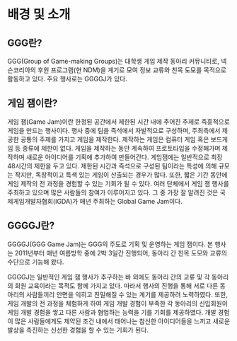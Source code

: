 # 배경 및 소개

## GGG란?

GGG(Group of Game-making Groups)는 대학생 게임 제작 동아리 커뮤니티로, 넥슨코리아의 후원 프로그램(현 NDM)을 계기로 모여 정보 교류와 친목 도모를 목적으로 활동하고 있다. 주요 행사로는 GGGGJ가 있다.

## 게임 잼이란?

게임 잼(Game Jam)이란 한정된 공간에서 제한된 시간 내에 주어진 주제로 즉흥적으로 게임을 만드는 행사이다.
행사 중에 팀을 즉석에서 자발적으로 구성하며, 주최측에서 제공한 공통의 주제를 가지고 게임을 제작한다. 제작하는 게임은 컴퓨터 게임 혹은 보드게임 등 종류에 제한이 없다. 게임을 제작하는 동안 계속하여 프로토타입을 수정해가며 제작하며 새로운 아이디어를 기획에 추가하여 만들어간다. 게임잼에는 일반적으로 최장 48시간의 제한을 두고 있다. 제한된 시간과 즉석으로 구성된 팀이라는 특성에 의해 규모는 작지만, 독창적이고 특색 있는 게임이 산출되는 경우가 많다. 또한, 짧은 기간 동안에 게임 제작의 전 과정을 경험할 수 있는 기회가 될 수 있다.
여러 단체에서 게임 잼 행사를 주최하고 있으며 많은 사람들의 참여가 이루어지고 있다. 그 중 가장 잘 알려진 것은 국제게임개발자협회(IGDA)가 매년 주최하는 Global Game Jam이다.

## GGGGJ란?

GGGGJ(GGG Game Jam)는 GGG의 주도로 기획 및 운영하는 게임 잼이다. 본 행사는 2011년부터 매년 여름방학 중에 2박 3일간 진행되어, 동아리 간 친목 도모와 교류의 수단으로 기능해 왔다.

GGGGJ는 일반적인 게임 잼 행사가 추구하는 바 외에도 동아리 간의 교류 및 각 동아리의 회원 교육이라는 목적도 함께 가지고 있다. 따라서 행사의 진행을 통해 서로 다른 동아리의 사람들끼리 안면을 익히고 친밀해질 수 있는 계기를 제공하려 노력하였다. 또한, 게임 개발의 전 과정을 체험하게 하여 게임 개발 경험이 부족한 각 동아리의 신입회원이 게임 개발 경험을 쌓고 다른 사람과 협업하는 능력을 기를 기회를 제공하였다. 개발 경험이 많은 사람들에게도 제약된 조건 내에서 태어나는 참신한 아이디어들을 느끼고 새로운 발상을 촉진하는 신선한 경험을 할 수 있는 기회가 된다.
